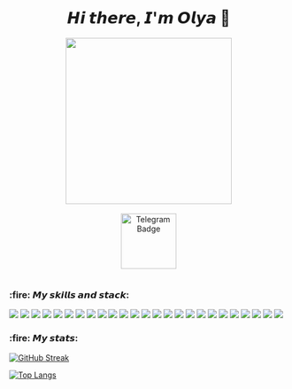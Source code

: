 <div id="header" align="center">
  <p>
    <h1>𝙃𝙞 𝙩𝙝𝙚𝙧𝙚, 𝙄'𝙢 𝙊𝙡𝙮𝙖 👋</h1> 
  </p>
  <img src="https://media.giphy.com/media/v1.Y2lkPTc5MGI3NjExc2dlZjU1NXRlcGZmbXY5ZDNrNmR2a25zNHN4ZDJmbTBrcmw4d3cwcCZlcD12MV9pbnRlcm5hbF9naWZfYnlfaWQmY3Q9Zw/l2QEiR4HiwwD1vTsA/giphy.gif" width="300"/>
</div>
<br>
<div id="badges" align="center">
  <a href="https://t.me/bookreeva">
    <img src=https://img.shields.io/badge/Telegram-blue?logo=telegram&logoColor=white alt="Telegram Badge" width="100"/>
  </a>
  <p>
    <img src="https://komarev.com/ghpvc/?username=chanfoxx&style=flat-square&color=blue" alt=""/>
  </p>
</div>
<div>
  <h3> :fire: 𝙈𝙮 𝙨𝙠𝙞𝙡𝙡𝙨 𝙖𝙣𝙙 𝙨𝙩𝙖𝙘𝙠:</h3>
  <img src="https://img.shields.io/badge/python-3670A0?style=for-the-badge&logo=python&logoColor=ffdd54" />
  <img src="https://img.shields.io/badge/Django-092E20?style=for-the-badge&logo=django&logoColor=white" />
  <img src="https://img.shields.io/badge/django%20rest-ff1709?style=for-the-badge&logo=django&logoColor=white" />
  <img src="https://img.shields.io/badge/PostgreSQL-316192?style=for-the-badge&logo=postgresql&logoColor=white" />
  <img src="https://img.shields.io/badge/html5-%23E34F26.svg?style=for-the-badge&logo=html5&logoColor=white" />
  <img src="https://img.shields.io/badge/css3-%231572B6.svg?style=for-the-badge&logo=css3&logoColor=white" />
  <img src="https://img.shields.io/badge/GIT-E44C30?style=for-the-badge&logo=git&logoColor=white" />
  <img src="https://img.shields.io/badge/GitHub-100000?style=for-the-badge&logo=github&logoColor=white" />
  <img src="https://img.shields.io/badge/Docker-2CA5E0?style=for-the-badge&logo=docker&logoColor=white" />
  <img src="https://img.shields.io/badge/celery-%2337814A.svg?&style=for-the-badge&logo=celery&logoColor=white" />
  <img src="https://img.shields.io/badge/gunicorn-%298729.svg?style=for-the-badge&logo=gunicorn&logoColor=white" />
  <img src="https://img.shields.io/badge/nginx-%23009639.svg?style=for-the-badge&logo=nginx&logoColor=white" />
  <img src="https://img.shields.io/badge/redis-%23DC382D.svg?&style=for-the-badge&logo=redis&logoColor=white" />
  <img src="https://habrastorage.org/webt/h_/bx/5p/h_bx5pbsihbuqf0pdulvawb4pjm.png" />
  <img src="https://img.shields.io/badge/FastAPI-005571?style=for-the-badge&logo=fastapi" />
  <img src="https://img.shields.io/badge/Socket.io-010101?&style=for-the-badge&logo=Socket.io&logoColor=white" />
  <img src="https://img.shields.io/badge/Poetry-%233B82F6.svg?style=for-the-badge&logo=poetry&logoColor=0B3D8D" />
  <img src="https://img.shields.io/badge/bootstrap-%238511FA.svg?style=for-the-badge&logo=bootstrap&logoColor=white" />
  <img src="https://img.shields.io/badge/Flask-000000?style=for-the-badge&logo=flask&logoColor=white" />
  <img src="https://img.shields.io/badge/jinja-white.svg?style=for-the-badge&logo=jinja&logoColor=black" />
  <img src="https://img.shields.io/badge/-Swagger-%23Clojure?style=for-the-badge&logo=swagger&logoColor=white" />
  <img src="https://img.shields.io/badge/gitlab-%23181717.svg?style=for-the-badge&logo=gitlab&logoColor=white" />
  <img src="https://img.shields.io/badge/Postman-FF6C37?style=for-the-badge&logo=Postman&logoColor=white" />
  <img src="https://img.shields.io/badge/PyCharm-000000.svg?&style=for-the-badge&logo=PyCharm&logoColor=white" />
  <img src="https://img.shields.io/badge/SQLite-07405E?style=for-the-badge&logo=sqlite&logoColor=white" />
</div>
<div>
<h3> :fire: 𝙈𝙮 𝙨𝙩𝙖𝙩𝙨:</h3>
<a href="https://git.io/streak-stats">
  <img src="https://github-readme-streak-stats.herokuapp.com?user=bookreeva&theme=earth" 
    alt="GitHub Streak" />
</a>

[![Top Langs](https://github-readme-stats.vercel.app/api/top-langs/?username=bookreeva&layout=compact&theme=vision-friendly-dark)](https://github.com/anuraghazra/github-readme-stats)

</div>
